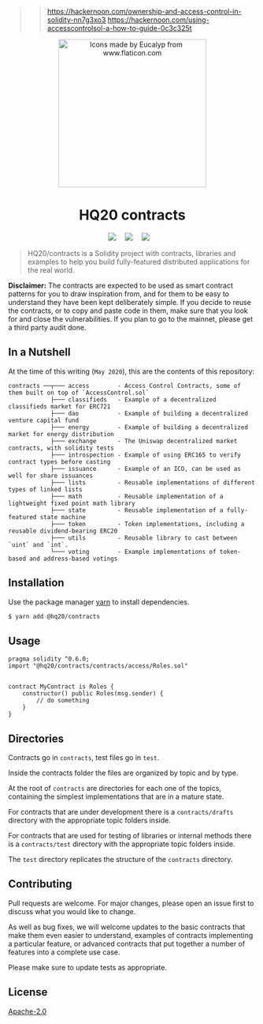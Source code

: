 >> https://hackernoon.com/ownership-and-access-control-in-solidity-nn7g3xo3
>> https://hackernoon.com/using-accesscontrolsol-a-how-to-guide-0c3c325t
<div align="center">
    <img width="300" alt="Icons made by Eucalyp from www.flaticon.com" src="rocking.svg">
    <h1>HQ20 contracts</h1>
    <div>
        <a
            href="https://travis-ci.com/HQ20/contracts"><img
                src="https://travis-ci.com/HQ20/contracts.svg?branch=dev" /></a>&emsp;
        <a
            href="https://coveralls.io/github/HQ20/contracts?branch=dev"><img
                src="https://coveralls.io/repos/github/HQ20/contracts/badge.svg?branch=dev" /></a>&emsp;
        <a
            href="https://dependabot.com"><img
                src="https://api.dependabot.com/badges/status?host=github&repo=HQ20/contracts" /></a>&emsp;
    </div>
</div>

> HQ20/contracts is a Solidity project with contracts, libraries and examples to help you build fully-featured distributed applications for the real world.

**Disclaimer:** The contracts are expected to be used as smart contract patterns for you to draw inspiration from, and for them to be easy to understand they have been kept deliberately simple. If you decide to reuse the contracts, or to copy and paste code in them, make sure that you look for and close the vulnerabilities. If you plan to go to the mainnet, please get a third party audit done.

## In a Nutshell

At the time of this writing (`May 2020`), this are the contents of this repository:

```
contracts ──┬─── access        - Access Control Contracts, some of them built on top of `AccessControl.sol`
            ├─── classifieds   - Example of a decentralized classifieds market for ERC721
            ├─── dao           - Example of building a decentralized venture capital fund
            ├─── energy        - Example of building a decentralized market for energy distribution
            ├─── exchange      - The Uniswap decentralized market contracts, with solidity tests
            ├─── introspection - Example of using ERC165 to verify contract types before casting
            ├─── issuance      - Example of an ICO, can be used as well for share issuances
            ├─── lists         - Reusable implementations of different types of linked lists
            ├─── math          - Reusable implementation of a lightweight fixed point math library
            ├─── state         - Reusable implementation of a fully-featured state machine
            ├─── token         - Token implementations, including a reusable dividend-bearing ERC20
            ├─── utils         - Reusable library to cast between `uint` and `int`.
            └─── voting        - Example implementations of token-based and address-based votings
```

## Installation

Use the package manager [yarn](https://yarnpkg.com) to install dependencies.

```bash
$ yarn add @hq20/contracts
```

## Usage

```solidity
pragma solidity ^0.6.0;
import "@hq20/contracts/contracts/access/Roles.sol"


contract MyContract is Roles {
	constructor() public Roles(msg.sender) {
		// do something
	}
}
```

## Directories

Contracts go in `contracts`, test files go in `test`.

Inside the contracts folder the files are organized by topic and by type.

At the root of `contracts` are directories for each one of the topics, containing the simplest implementations that are in a mature state.

For contracts that are under development there is a `contracts/drafts` directory with the appropriate topic folders inside.

For contracts that are used for testing of libraries or internal methods there is a `contracts/test` directory with the appropriate topic folders inside.

The `test` directory replicates the structure of the `contracts` directory.

## Contributing
Pull requests are welcome. For major changes, please open an issue first to discuss what you would like to change.

As well as bug fixes, we will welcome updates to the basic contracts that make them even easier to understand, examples of contracts implementing a particular feature, or advanced contracts that put together a number of features into a complete use case.

Please make sure to update tests as appropriate.

## License
[Apache-2.0](LICENSE)
